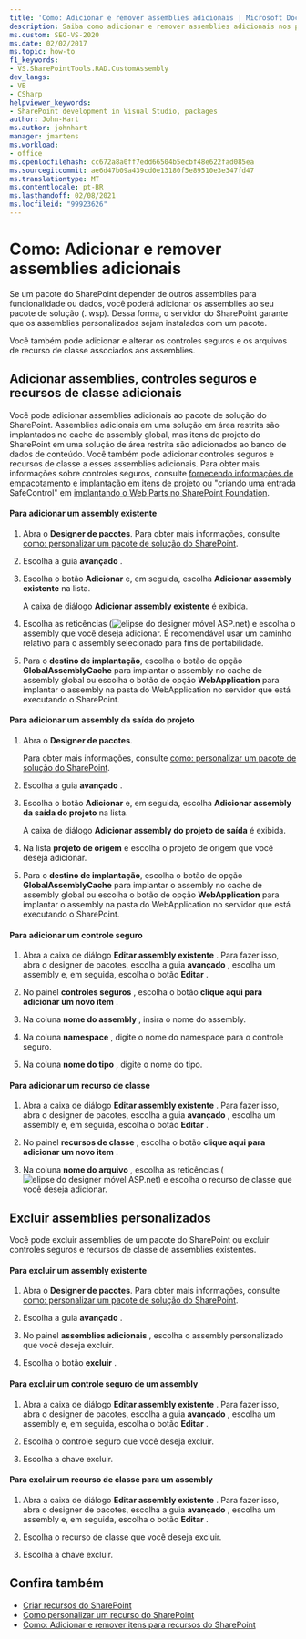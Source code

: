 ```yaml
---
title: 'Como: Adicionar e remover assemblies adicionais | Microsoft Docs'
description: Saiba como adicionar e remover assemblies adicionais nos pacotes de solução do SharePoint. Além disso, adicione ou exclua controles seguros e recursos de classe.
ms.custom: SEO-VS-2020
ms.date: 02/02/2017
ms.topic: how-to
f1_keywords:
- VS.SharePointTools.RAD.CustomAssembly
dev_langs:
- VB
- CSharp
helpviewer_keywords:
- SharePoint development in Visual Studio, packages
author: John-Hart
ms.author: johnhart
manager: jmartens
ms.workload:
- office
ms.openlocfilehash: cc672a8a0ff7edd66504b5ecbf48e622fad085ea
ms.sourcegitcommit: ae6d47b09a439cd0e13180f5e89510e3e347fd47
ms.translationtype: MT
ms.contentlocale: pt-BR
ms.lasthandoff: 02/08/2021
ms.locfileid: "99923626"
---
```

# <a name="how-to-add-and-remove-additional-assemblies"></a>Como: Adicionar e remover assemblies adicionais
  Se um pacote do SharePoint depender de outros assemblies para funcionalidade ou dados, você poderá adicionar os assemblies ao seu pacote de solução (. wsp). Dessa forma, o servidor do SharePoint garante que os assemblies personalizados sejam instalados com um pacote.

 Você também pode adicionar e alterar os controles seguros e os arquivos de recurso de classe associados aos assemblies.

## <a name="add-additional-assemblies-safe-controls-and-class-resources"></a>Adicionar assemblies, controles seguros e recursos de classe adicionais
 Você pode adicionar assemblies adicionais ao pacote de solução do SharePoint. Assemblies adicionais em uma solução em área restrita são implantados no cache de assembly global, mas itens de projeto do SharePoint em uma solução de área restrita são adicionados ao banco de dados de conteúdo. Você também pode adicionar controles seguros e recursos de classe a esses assemblies adicionais. Para obter mais informações sobre controles seguros, consulte [fornecendo informações de empacotamento e implantação em itens de projeto](../sharepoint/providing-packaging-and-deployment-information-in-project-items.md) ou "criando uma entrada SafeControl" em [implantando o Web Parts no SharePoint Foundation](/previous-versions/office/developer/sharepoint-2010/cc768621(v=office.14)).

#### <a name="to-add-an-existing-assembly"></a>Para adicionar um assembly existente

1. Abra o **Designer de pacotes**. Para obter mais informações, consulte [como: personalizar um pacote de solução do SharePoint](../sharepoint/how-to-customize-a-sharepoint-solution-package.md).

2. Escolha a guia **avançado** .

3. Escolha o botão **Adicionar** e, em seguida, escolha **Adicionar assembly existente** na lista.

     A caixa de diálogo **Adicionar assembly existente** é exibida.

4. Escolha as reticências (![elipse do designer móvel ASP.net](../sharepoint/media/mwellipsis.gif "Elipse do designer móvel ASP.NET")) e escolha o assembly que você deseja adicionar. É recomendável usar um caminho relativo para o assembly selecionado para fins de portabilidade.

5. Para o **destino de implantação**, escolha o botão de opção **GlobalAssemblyCache** para implantar o assembly no cache de assembly global ou escolha o botão de opção **WebApplication** para implantar o assembly na pasta do WebApplication no servidor que está executando o SharePoint.

#### <a name="to-add-an-assembly-from-project-output"></a>Para adicionar um assembly da saída do projeto

1. Abra o **Designer de pacotes**.

     Para obter mais informações, consulte [como: personalizar um pacote de solução do SharePoint](../sharepoint/how-to-customize-a-sharepoint-solution-package.md).

2. Escolha a guia **avançado** .

3. Escolha o botão **Adicionar** e, em seguida, escolha **Adicionar assembly da saída do projeto** na lista.

     A caixa de diálogo **Adicionar assembly do projeto de saída** é exibida.

4. Na lista **projeto de origem** e escolha o projeto de origem que você deseja adicionar.

5. Para o **destino de implantação**, escolha o botão de opção **GlobalAssemblyCache** para implantar o assembly no cache de assembly global ou escolha o botão de opção **WebApplication** para implantar o assembly na pasta do WebApplication no servidor que está executando o SharePoint.

#### <a name="to-add-a-safe-control"></a>Para adicionar um controle seguro

1. Abra a caixa de diálogo **Editar assembly existente** . Para fazer isso, abra o designer de pacotes, escolha a guia **avançado** , escolha um assembly e, em seguida, escolha o botão **Editar** .

2. No painel **controles seguros** , escolha o botão **clique aqui para adicionar um novo item** .

3. Na coluna **nome do assembly** , insira o nome do assembly.

4. Na coluna **namespace** , digite o nome do namespace para o controle seguro.

5. Na coluna **nome do tipo** , digite o nome do tipo.

#### <a name="to-add-a-class-resource"></a>Para adicionar um recurso de classe

1. Abra a caixa de diálogo **Editar assembly existente** . Para fazer isso, abra o designer de pacotes, escolha a guia **avançado** , escolha um assembly e, em seguida, escolha o botão **Editar** .

2. No painel **recursos de classe** , escolha o botão **clique aqui para adicionar um novo item** .

3. Na coluna **nome do arquivo** , escolha as reticências (![elipse do designer móvel ASP.net](../sharepoint/media/mwellipsis.gif "Elipse do designer móvel ASP.NET")) e escolha o recurso de classe que você deseja adicionar.

## <a name="delete-custom-assemblies"></a>Excluir assemblies personalizados
 Você pode excluir assemblies de um pacote do SharePoint ou excluir controles seguros e recursos de classe de assemblies existentes.

#### <a name="to-delete-an-existing-assembly"></a>Para excluir um assembly existente

1. Abra o **Designer de pacotes**. Para obter mais informações, consulte [como: personalizar um pacote de solução do SharePoint](../sharepoint/how-to-customize-a-sharepoint-solution-package.md).

2. Escolha a guia **avançado** .

3. No painel **assemblies adicionais** , escolha o assembly personalizado que você deseja excluir.

4. Escolha o botão **excluir** .

#### <a name="to-delete-a-safe-control-for-an-assembly"></a>Para excluir um controle seguro de um assembly

1. Abra a caixa de diálogo **Editar assembly existente** . Para fazer isso, abra o designer de pacotes, escolha a guia **avançado** , escolha um assembly e, em seguida, escolha o botão **Editar** .

2. Escolha o controle seguro que você deseja excluir.

3. Escolha a chave excluir.

#### <a name="to-delete-a-class-resource-for-an-assembly"></a>Para excluir um recurso de classe para um assembly

1. Abra a caixa de diálogo **Editar assembly existente** . Para fazer isso, abra o designer de pacotes, escolha a guia **avançado** , escolha um assembly e, em seguida, escolha o botão **Editar** .

2. Escolha o recurso de classe que você deseja excluir.

3. Escolha a chave excluir.

## <a name="see-also"></a>Confira também
- [Criar recursos do SharePoint](../sharepoint/creating-sharepoint-features.md)
- [Como personalizar um recurso do SharePoint](../sharepoint/how-to-customize-a-sharepoint-feature.md)
- [Como: Adicionar e remover itens para recursos do SharePoint](../sharepoint/how-to-add-and-remove-items-to-sharepoint-features.md)
